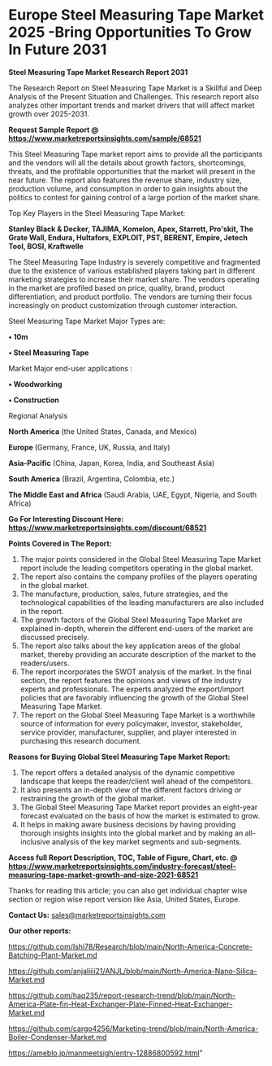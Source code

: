 # Europe Steel Measuring Tape Market 2025 -Bring Opportunities To Grow In Future 2031

<strong>Steel Measuring Tape Market Research Report 2031</strong>

The Research Report on Steel Measuring Tape Market is a Skillful and Deep Analysis of the Present Situation and Challenges. This research report also analyzes other important trends and market drivers that will affect market growth over 2025-2031.

<strong>Request Sample Report @ <a href=https://www.marketreportsinsights.com/sample/68521>https://www.marketreportsinsights.com/sample/68521</a></strong>

This Steel Measuring Tape market report aims to provide all the participants and the vendors will all the details about growth factors, shortcomings, threats, and the profitable opportunities that the market will present in the near future. The report also features the revenue share, industry size, production volume, and consumption in order to gain insights about the politics to contest for gaining control of a large portion of the market share.

Top Key Players in the Steel Measuring Tape Market:

<strong>Stanley Black & Decker, TAJIMA, Komelon, Apex, Starrett, Pro&#39;skit, The Grate Wall, Endura, Hultafors, EXPLOIT, PST, BERENT, Empire, Jetech Tool, BOSI, Kraftwelle</strong>

The Steel Measuring Tape Industry is severely competitive and fragmented due to the existence of various established players taking part in different marketing strategies to increase their market share. The vendors operating in the market are profiled based on price, quality, brand, product differentiation, and product portfolio. The vendors are turning their focus increasingly on product customization through customer interaction.

Steel Measuring Tape Market Major Types are:

<strong>• 10m

• Steel Measuring Tape</strong>

Market Major end-user applications :

<strong>• Woodworking

• Construction</strong>

Regional Analysis

</u><strong><b>North America</b></strong> (the United States, Canada, and Mexico)

<strong><b>Europe </b></strong>(Germany, France, UK, Russia, and Italy)

<strong><b>Asia-Pacific</b></strong> (China, Japan, Korea, India, and Southeast Asia)

<strong><b>South America</b></strong> (Brazil, Argentina, Colombia, etc.)

<strong><b>The Middle East and Africa</b></strong> (Saudi Arabia, UAE, Egypt, Nigeria, and South Africa)

<strong>Go For Interesting Discount Here: <a href=https://www.marketreportsinsights.com/discount/68521>https://www.marketreportsinsights.com/discount/68521</a></strong>

<strong>Points Covered in The Report:</strong>
<ol>
  <li>The major points considered in the Global Steel Measuring Tape Market report include the leading competitors operating in the global market.</li>
  <li>The report also contains the company profiles of the players operating in the global market.</li>
  <li>The manufacture, production, sales, future strategies, and the technological capabilities of the leading manufacturers are also included in the report.</li>
  <li>The growth factors of the Global Steel Measuring Tape Market are explained in-depth, wherein the different end-users of the market are discussed precisely.</li>
  <li>The report also talks about the key application areas of the global market, thereby providing an accurate description of the market to the readers/users.</li>
  <li>The report incorporates the SWOT analysis of the market. In the final section, the report features the opinions and views of the industry experts and professionals. The experts analyzed the export/import policies that are favorably influencing the growth of the Global Steel Measuring Tape Market.</li>
  <li>The report on the Global Steel Measuring Tape Market is a worthwhile source of information for every policymaker, investor, stakeholder, service provider, manufacturer, supplier, and player interested in purchasing this research document.</li>
</ol>
<strong>Reasons for Buying Global Steel Measuring Tape Market Report:</strong>

<ol>
  <li>The report offers a detailed analysis of the dynamic competitive landscape that keeps the reader/client well ahead of the competitors.</li>
  <li>It also presents an in-depth view of the different factors driving or restraining the growth of the global market.</li>
  <li>The Global Steel Measuring Tape Market report provides an eight-year forecast evaluated on the basis of how the market is estimated to grow.</li>
  <li>It helps in making aware business decisions by having providing thorough insights insights into the global market and by making an all-inclusive analysis of the key market segments and sub-segments.</li>
</ol>
<strong>Access full Report Description, TOC, Table of Figure, Chart, etc. @ <a href=https://www.marketreportsinsights.com/industry-forecast/steel-measuring-tape-market-growth-and-size-2021-68521>https://www.marketreportsinsights.com/industry-forecast/steel-measuring-tape-market-growth-and-size-2021-68521</a></strong>


Thanks for reading this article; you can also get individual chapter wise section or region wise report version like Asia, United States, Europe.

<strong>Contact Us:</strong>
sales@marketreportsinsights.com

<strong>Our other reports:</strong>

<a href=https://github.com/Ishi78/Research/blob/main/North-America-Concrete-Batching-Plant-Market.md>https://github.com/Ishi78/Research/blob/main/North-America-Concrete-Batching-Plant-Market.md</a>

<a href=https://github.com/anjaliiii21/ANJL/blob/main/North-America-Nano-Silica-Market.md>https://github.com/anjaliiii21/ANJL/blob/main/North-America-Nano-Silica-Market.md</a>

<a href=https://github.com/haq235/report-research-trend/blob/main/North-America-Plate-fin-Heat-Exchanger-Plate-Finned-Heat-Exchanger-Market.md>https://github.com/haq235/report-research-trend/blob/main/North-America-Plate-fin-Heat-Exchanger-Plate-Finned-Heat-Exchanger-Market.md</a>

<a href=https://github.com/cargo4256/Marketing-trend/blob/main/North-America-Boiler-Condenser-Market.md>https://github.com/cargo4256/Marketing-trend/blob/main/North-America-Boiler-Condenser-Market.md</a>

<a href=https://ameblo.jp/manmeetsigh/entry-12886800592.html>https://ameblo.jp/manmeetsigh/entry-12886800592.html</a>"
